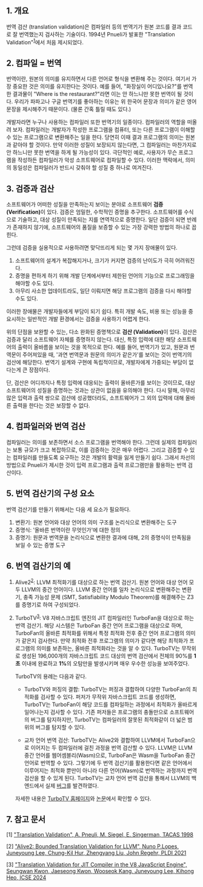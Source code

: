 ## 1. 개요
번역 검산 (translation validation)은 컴파일러 등의 번역기가 원본 코드를 결과 코드로 잘 번역했는지 검사하는 기술이다.
1994년 Pnueli가 발표한 "Translation Validation"<sup>[1](#tv)</sup>에서 처음 제시되었다. 

## 2. 컴파일 = 번역
번역이란, 원본의 의미를 유지하면서 다른 언어로 형식을 변환해 주는 것이다.
여기서 가장 중요한 것은 의미를 유지한다는 것이다.
예를 들어, "화장실이 어디있나요?"를 번역한 결과물이 "Where is the restaurant?"라면 이는 안 하느니만 못한 번역이 될 것이다.
우리가 파파고나 구글 번역기를 좋아하는 이유는 위 한국어 문장과 의미가 같은 영어 문장을 제시해주기 때문이다. (물론 간혹 틀릴 때도 있다.)

개발자라면 누구나 사용하는 컴파일러 또한 번역기의 일종이다.
컴파일러의 역할을 떠올려 보자. 컴파일러는 개발자가 작성한 프로그램을 컴퓨터, 또는 다른 프로그램이 이해할 수 있는 프로그램으로 변환해주는 일을 한다.
당연히 이때 결과 프로그램의 의미는 원본과 같아야 할 것이다. 만약 이러한 성질이 보장되지 않는다면, 그 컴파일러는 마찬가지로 안 하느니만 못한 번역을 하게 될 가능성이 있다.
극단적인 예로, 사용자가 무슨 프로그램을 작성하든 컴파일러가 악성 소프트웨어로 컴파일할 수 있다. 이러한 맥락에서, 의미의 동일성은 컴파일러가 반드시 갖춰야 할 성질 중 하나로 여겨진다.

## 3. 검증과 검산
소프트웨어가 어떠한 성질을 만족하는지 보이는 분야로 소프트웨어 <b>검증 (Verification)</b>이 있다.
검증은 엄밀한, 수학적인 증명을 추구한다. 소프트웨어를 수식으로 기술하고, 대상 성질이 만족되는 지를 연역적으로 증명한다.
일단 검증이 되면 반례가 존재하지 않기에, 소프트웨어의 품질을 보증할 수 있는 가장 강력한 방법의 하나로 꼽힌다.

그런데 검증을 실용적으로 사용하려면 맞닥뜨리게 되는 몇 가지 장애물이 있다.
1. 소프트웨어의 설계가 복잡해지거나, 크기가 커지면 검증의 난이도가 극히 어려워진다.
2. 증명을 편하게 하기 위해 개발 단계에서부터 제한된 언어의 기능으로 프로그래밍을 해야할 수도 있다.
3. 아무리 사소한 업데이트라도, 일단 이뤄지면 해당 프로그램의 검증을 다시 해야할 수도 있다.

이러한 장애물은 개발자들에게 부담이 되기 쉽다. 특히 개발 속도, 비용 또는 성능을 중요시하는 일반적인 개발 환경에서는 검증을 사용하기 어렵게 한다.

위의 단점을 보완할 수 있는, 다소 완화된 증명책으로 <b>검산 (Validation)</b>이 있다.
검산은 검증과 달리 소프트웨어 자체를 증명하지 않는다.
대신, 특정 입력에 대한 해당 소프트웨어의 출력이 올바름을 보이는 것을 목적으로 한다.
예를 들어, 번역기가 있고, 원문과 번역문이 주어져있을 때, '과연 번역문과 원문의 의미가 같은가'를 보이는 것이 번역기의 검산에 해당한다.
번역기 설계와 구현에 독립적이므로, 개발자에게 가중되는 부담이 없다는게 큰 장점이다. 

단, 검산은 어디까지나 특정 입력에 대응되는 출력이 올바른가를 보이는 것이므로, 대상 소프트웨어의 성질을 증명하는 것과는 상관이 없음을 유의해야 한다.
다시 말해, 아무리 많은 입력과 출력 쌍으로 검산에 성공했더라도, 소프트웨어가 그 외의 입력에 대해 올바른 출력을 한다는 것은 보장할 수 없다.

## 4. 컴파일러와 번역 검산
컴파일러는 의미를 보존하면서 소스 프로그램을 번역해야 한다. 그런데 실제의 컴파일러는 보통 규모가 크고 복잡하므로, 이를 검증하는 것은 매우 어렵다.
그리고 검증할 수 있는 컴파일러를 만들도록 요구하는 것은 개발의 활력을 잃게 만들기 쉽다. 그래서 차선의 방법으로 Pnueli가 제시한 것이 입력 프로그램과 출력 프로그램만을 활용하는 번역 검산이다.

## 5. 번역 검산기의 구성 요소
번역 검산기를 만들기 위해서는 다음 세 요소가 필요하다.
1. 변환기: 원본 언어와 대상 언어의 의미 구조를 논리식으로 변환해주는 도구
2. 증명식: '올바른 번역이란 무엇인가'에 대한 정의
3. 증명기: 원문과 번역문을 논리식으로 변환한 결과에 대해, 2의 증명식이 만족됨을 보일 수 있는 증명 도구

## 6. 번역 검산기의 예
1. Alive2<sup>[2](#alive2)</sup>: LLVM 최적화기를 대상으로 하는 번역 검산기. 원본 언어와 대상 언어 모두 LLVM의 중간 언어이다. LLVM 중간 언어를 일차 논리식으로 변환해주는 변환기, 충족 가능성 문제 (SMT, Satisfiability Modulo Theorem)를 해결해주는 Z3를 증명기로 하여 구성되었다.

2. TurboTV<sup>[3](#TurboTV)</sup>: V8 자바스크립트 엔진의 JIT 컴파일러인 TurboFan을 대상으로 하는 번역 검산기.
해당 시스템은 TurboFan 중간 언어 프로그램을 대상으로 하며, TurboFan의 올바른 최적화를 위해서 특정 최적화 전후 중간 언어 프로그램의 의미가 같은지 검사한다. 
만약 최적화 전후 프로그램의 의미가 같다면 해당 최적화가 프로그램의 의미를 보존하는, 올바른 최적화라는 것을 알 수 있다. 
TurboTV는 무작위로 생성된 196,000개의 자바스크립트 코드 대상의 번역 검산에서 전체의 90%를 <b>1초</b> 이내에 완료하고 <b>1%</b>의 오탐만을 발생시키며 매우 우수한 성능을 보여주었다.  

    TurboTV의 용례는 다음과 같다. 
    * TurboTV와 퍼징의 결합: TurboTV는 퍼징과 결합하여 다양한 TurboFan의 최적화를 검사할 수 있다. 퍼저가 무작위 자바스크립트 코드를 생성하면, TurboTV는 TurboFan이 해당 코드를 컴파일하는 과정에서 최적화가 올바르게 일어나는지 검사할 수 있다. 기존 퍼저들은 프로그램의 충돌만으로 소프트웨어의 버그를 탐지하지만, TurboTV는 컴파일러의 잘못된 최적화같이 더 넓은 범위의 버그를 탐지할 수 있다.

    * 교차 언어 번역 검산: TurboTV는 Alive2와 결합하여 LLVM에서 TurboFan으로 이어지는 두 컴파일러에 걸친 과정을 번역 검산할 수 있다. LLVM은 LLVM 중간 언어를 웹어셈블리(Wasm)으로, TurboFan은 Wasm을 TurboFan 중간 언어로 번역할 수 있다. 그렇기에 두 번역 검산기를 활용한다면 같은 언어에서 이루어지는 최적화 뿐만이 아니라 다른 언어(Wasm)로 번역하는 과정까지 번역 검산을 할 수 있게 된다. TurboTV는 교차 언어 번역 검산을 통해서 LLVM의 백엔드에서 실제 [버그](https://github.com/llvm/llvm-project/issues/63388)를 발견하였다.  

    자세한 내용은 [TurboTV 홈페이지](https://prosys.kaist.ac.kr/turbo-tv/)와 [논문](https://prosys.kaist.ac.kr/publications/icse24.pdf)에서 확인할 수 있다.

## 7. 참고 문서
[<a name="tv">1</a>] ["Translation Validation", A. Pneuli, M. Siegel, E. Singerman, TACAS 1998](https://link.springer.com/content/pdf/10.1007/BFb0054170.pdf)

[<a name="alive2">2</a>] ["Alive2: Bounded Translation Validation for LLVM", Nuno P.Lopes, Juneyoung Lee, Chung-Kil Hur, Zhengyang Liu, John Regehr, PLDI 2021](https://web.ist.utl.pt/nuno.lopes/pubs/alive2-pldi21.pdf)

[<a name="TurboTV">3</a>] ["Translation Validation for JIT Compiler in the V8 JavaScript Engine",
Seungwan Kwon, Jaeseong Kwon, Wooseok Kang, Juneyoung Lee, Kihong Heo,
ICSE 2024](https://prosys.kaist.ac.kr/publications/icse24.pdf)
